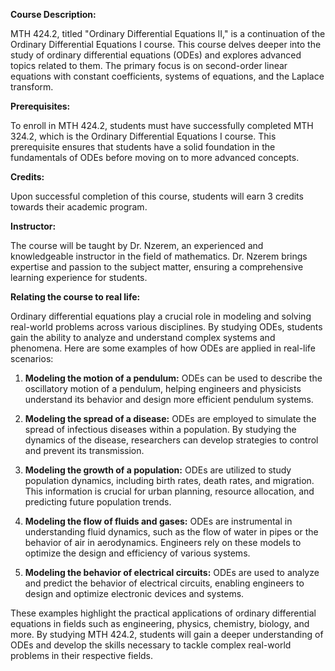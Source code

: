 **Course Description:**

MTH 424.2, titled "Ordinary Differential Equations II," is a continuation of the Ordinary Differential Equations I course. This course delves deeper into the study of ordinary differential equations (ODEs) and explores advanced topics related to them. The primary focus is on second-order linear equations with constant coefficients, systems of equations, and the Laplace transform.

**Prerequisites:**

To enroll in MTH 424.2, students must have successfully completed MTH 324.2, which is the Ordinary Differential Equations I course. This prerequisite ensures that students have a solid foundation in the fundamentals of ODEs before moving on to more advanced concepts.

**Credits:**

Upon successful completion of this course, students will earn 3 credits towards their academic program.

**Instructor:**

The course will be taught by Dr. Nzerem, an experienced and knowledgeable instructor in the field of mathematics. Dr. Nzerem brings expertise and passion to the subject matter, ensuring a comprehensive learning experience for students.

**Relating the course to real life:**

Ordinary differential equations play a crucial role in modeling and solving real-world problems across various disciplines. By studying ODEs, students gain the ability to analyze and understand complex systems and phenomena. Here are some examples of how ODEs are applied in real-life scenarios:

1. **Modeling the motion of a pendulum:** ODEs can be used to describe the oscillatory motion of a pendulum, helping engineers and physicists understand its behavior and design more efficient pendulum systems.

2. **Modeling the spread of a disease:** ODEs are employed to simulate the spread of infectious diseases within a population. By studying the dynamics of the disease, researchers can develop strategies to control and prevent its transmission.

3. **Modeling the growth of a population:** ODEs are utilized to study population dynamics, including birth rates, death rates, and migration. This information is crucial for urban planning, resource allocation, and predicting future population trends.

4. **Modeling the flow of fluids and gases:** ODEs are instrumental in understanding fluid dynamics, such as the flow of water in pipes or the behavior of air in aerodynamics. Engineers rely on these models to optimize the design and efficiency of various systems.

5. **Modeling the behavior of electrical circuits:** ODEs are used to analyze and predict the behavior of electrical circuits, enabling engineers to design and optimize electronic devices and systems.

These examples highlight the practical applications of ordinary differential equations in fields such as engineering, physics, chemistry, biology, and more. By studying MTH 424.2, students will gain a deeper understanding of ODEs and develop the skills necessary to tackle complex real-world problems in their respective fields.
